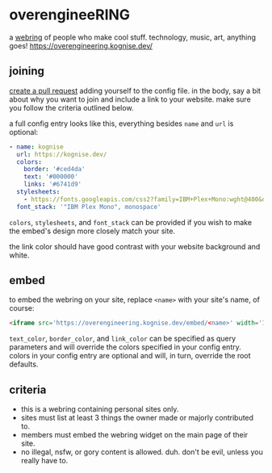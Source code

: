 # overengineeRING

a [webring](https://en.wikipedia.org/wiki/Webring) of people who make cool stuff. technology, music, art, anything goes! <https://overengineering.kognise.dev/>

## joining

[create a pull request](https://github.com/kognise/overengineering/edit/main/config.yaml) adding yourself to the config file. in the body, say a bit about why you want to join and include a link to your website. make sure you follow the criteria outlined below.

a full config entry looks like this, everything besides `name` and `url` is optional:

```yaml
- name: kognise
  url: https://kognise.dev/
  colors:
    border: '#ced4da'
    text: '#000000'
    links: '#6741d9'
  stylesheets:
    - https://fonts.googleapis.com/css2?family=IBM+Plex+Mono:wght@400&display=swap
  font_stack: '"IBM Plex Mono", monospace'
```

`colors`, `stylesheets`, and `font_stack` can be provided if you wish to make the embed's design more closely match your site.

the link color should have good contrast with your website background and white.

## embed

to embed the webring on your site, replace `<name>` with your site's name, of course:

```html
<iframe src='https://overengineering.kognise.dev/embed/<name>' width='100%' height='100' style='user-select: none;' frameBorder='0' />
```

`text_color`, `border_color`, and `link_color` can be specified as query parameters and will override the colors specified in your config entry. colors in your config entry are optional and will, in turn, override the root defaults.

## criteria

- this is a webring containing personal sites only.
- sites must list at least 3 things the owner made or majorly contributed to.
- members must embed the webring widget on the main page of their site.
- no illegal, nsfw, or gory content is allowed. duh.
don't be evil, unless you really have to.
